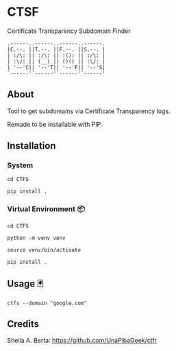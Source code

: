 # CTSF

Certificate Transparency Subdomain Finder

```
.------..------..------..------.
|C.--. ||T.--. ||F.--. ||S.--. |
| :/\: || :/\: || :(): || :/\: |
| :\/: || (__) || ()() || :\/: |
| '--'C|| '--'T|| '--'F|| '--'S|
`------'`------'`------'`------'
```

## About 

Tool to get subdomains via Certificate Transparency logs.

Remade to be installable with PIP.

## Installation 

###  System

```
cd CTFS

pip install .
```

### Virtual Environment 📦

```
cd CTFS

python -m venv venv

source venv/bin/activate

pip install .
```

## Usage 🃏

```
ctfs --domain "google.com"
```

## Credits

Sheila A. Berta: https://github.com/UnaPibaGeek/ctfr
